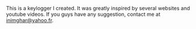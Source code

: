 This is a keylogger I created. 
It was greatly inspired by several websites and youtube videos.
If you guys have any suggestion, contact me at inimghar@yahoo.fr.
